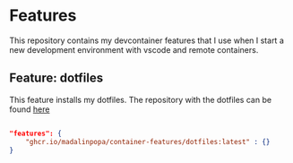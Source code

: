 # Features
This repository contains my devcontainer features that I use when I start a new
development environment with vscode and remote containers.

## Feature: dotfiles
This feature installs my dotfiles.
The repository with the dotfiles can be found [here](https://github.com/madalinpopa/dotfiles)
```json

"features": {
    "ghcr.io/madalinpopa/container-features/dotfiles:latest" : {}
}
```
